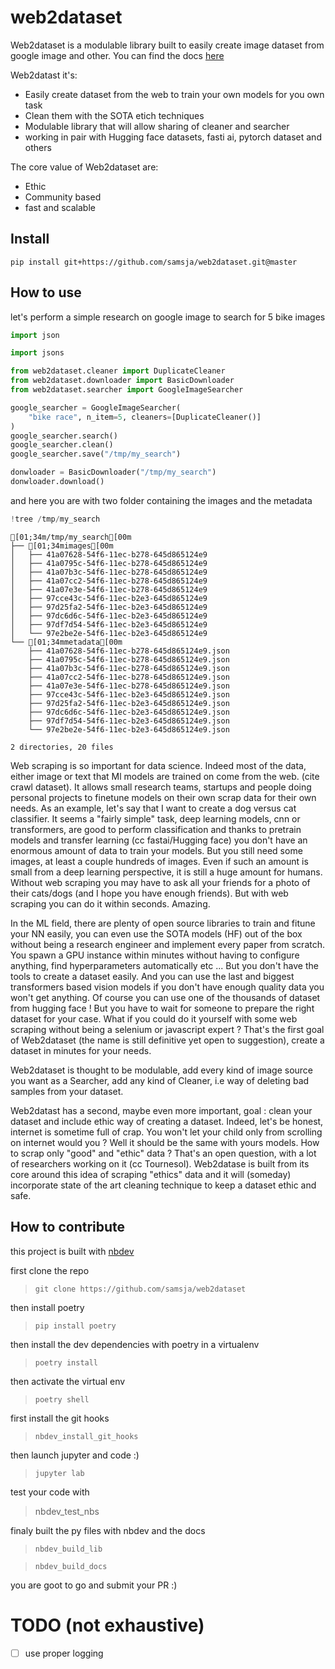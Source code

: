 # web2dataset



Web2dataset is a modulable library built to easily create image dataset from google image and other.
You can find the docs [here](https://samsja.github.io/web2dataset/)

Web2datast it's:

* Easily create dataset from the web to train your own models for you own task
* Clean them with the SOTA etich techniques
* Modulable library that will allow sharing of cleaner and searcher
* working in pair with Hugging face datasets, fasti ai, pytorch dataset and others 

The core value of Web2dataset are:
 * Ethic
 * Community based
 * fast and scalable

## Install

```shell
pip install git+https://github.com/samsja/web2dataset.git@master
```

## How to use

let's perform a simple research on google image to search for 5 bike images

```python
import json

import jsons

from web2dataset.cleaner import DuplicateCleaner
from web2dataset.downloader import BasicDownloader
from web2dataset.searcher import GoogleImageSearcher

google_searcher = GoogleImageSearcher(
    "bike race", n_item=5, cleaners=[DuplicateCleaner()]
)
google_searcher.search()
google_searcher.clean()
google_searcher.save("/tmp/my_search")

donwloader = BasicDownloader("/tmp/my_search")
donwloader.download()
```

and here you are with two folder containing the images and the metadata

```python
!tree /tmp/my_search
```

    [01;34m/tmp/my_search[00m
    ├── [01;34mimages[00m
    │   ├── 41a07628-54f6-11ec-b278-645d865124e9
    │   ├── 41a0795c-54f6-11ec-b278-645d865124e9
    │   ├── 41a07b3c-54f6-11ec-b278-645d865124e9
    │   ├── 41a07cc2-54f6-11ec-b278-645d865124e9
    │   ├── 41a07e3e-54f6-11ec-b278-645d865124e9
    │   ├── 97cce43c-54f6-11ec-b2e3-645d865124e9
    │   ├── 97d25fa2-54f6-11ec-b2e3-645d865124e9
    │   ├── 97dc6d6c-54f6-11ec-b2e3-645d865124e9
    │   ├── 97df7d54-54f6-11ec-b2e3-645d865124e9
    │   └── 97e2be2e-54f6-11ec-b2e3-645d865124e9
    └── [01;34mmetadata[00m
        ├── 41a07628-54f6-11ec-b278-645d865124e9.json
        ├── 41a0795c-54f6-11ec-b278-645d865124e9.json
        ├── 41a07b3c-54f6-11ec-b278-645d865124e9.json
        ├── 41a07cc2-54f6-11ec-b278-645d865124e9.json
        ├── 41a07e3e-54f6-11ec-b278-645d865124e9.json
        ├── 97cce43c-54f6-11ec-b2e3-645d865124e9.json
        ├── 97d25fa2-54f6-11ec-b2e3-645d865124e9.json
        ├── 97dc6d6c-54f6-11ec-b2e3-645d865124e9.json
        ├── 97df7d54-54f6-11ec-b2e3-645d865124e9.json
        └── 97e2be2e-54f6-11ec-b2e3-645d865124e9.json
    
    2 directories, 20 files


Web scraping is so important for data science. Indeed most of the data, either image or text that Ml models are trained on come from the web. (cite crawl dataset). It allows small research teams, startups and people doing personal projects to finetune models on their own scrap data for their own needs. As an example, let's say that I want to create a dog versus cat classifier. It seems a "fairly simple" task, deep learning models, cnn or transformers, are good to perform classification and thanks to pretrain models and transfer learning (cc fastai/Hugging face) you don't have an enormous amount of data to train your models. But you still need some images, at least a couple hundreds of images. Even if such an amount is small from a deep learning perspective, it is still a huge amount for humans. Without web scraping you may have to ask all your friends for a photo of their cats/dogs (and I hope you have enough friends). But with web scraping you can do it within seconds. Amazing.

In the ML field, there are plenty of open source libraries to train and fitune your NN easily, you can even use the SOTA models (HF) out of the box without being a research engineer and implement every paper from scratch. You spawn a GPU instance within minutes without having to configure anything, find hyperparameters automatically etc ...
But you don't have the tools to create a dataset easily. And you can use the last and biggest transformers based vision models if you don't have enough quality data you won't get anything. Of course you can use one of the thousands of dataset from hugging face ! But you have to wait for someone to prepare the right dataset for your case. What if you could do it yourself with some web scraping without being a selenium or javascript expert ?
That's the first goal of Web2dataset (the name is still definitive yet open to suggestion), create a dataset in minutes for your needs.

Web2dataset is thought to be modulable, add every kind of image source you want as a Searcher, add any kind of Cleaner, i.e way of deleting bad samples from your dataset.

Web2datast has a second, maybe even more important, goal : clean your dataset and include ethic way of creating a dataset. Indeed, let's be honest, internet is sometime full of crap. You won't let your child only from scrolling on internet would you ? Well it should be the same with yours models. How to scrap only "good" and "ethic" data ? That's an open question, with a lot of researchers working on it (cc Tournesol). Web2datase is built from its core around this idea of scraping "ethics" data and it will (someday) incorporate state of the art cleaning technique to keep a dataset ethic and safe.



## How to contribute

this project is built with [nbdev](https://github.com/fastai/nbdev)

first clone the repo
> ```git clone https://github.com/samsja/web2dataset```

then install poetry
> ```pip install poetry```

then install the dev dependencies with poetry in a virtualenv

> ```poetry install```

then activate the virtual env
> ```poetry shell```

 first install the git hooks
 > ```nbdev_install_git_hooks```

then launch jupyter and code :)
> ```jupyter lab```


test your code with
> nbdev_test_nbs

finaly built the py files with nbdev and the docs
>```nbdev_build_lib```

> ```nbdev_build_docs```

you are goot to go and submit your PR :)

# TODO (not exhaustive)

- [ ] use proper logging
